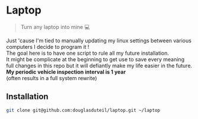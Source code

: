 # Laptop

> Turn any laptop into mine :computer:

Just 'cause I'm tied to manually updating my linux settings between various
computers I decide to program it !  
The goal here is to have one script to rule all my future installation.  
It might be complicate at the beginning to get use to save every meaning full
changes in this repo but it will defiantly make my life easier in the future.  
**My periodic vehicle inspection interval is 1 year**  
(often results in a full system rewrite)

## Installation 

```sh
git clone git@github.com:douglasduteil/laptop.git ~/laptop
```

